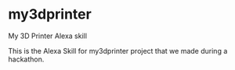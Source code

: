# my3dprinter
My 3D Printer Alexa skill

This is the Alexa Skill for my3dprinter project that we made during a hackathon.

